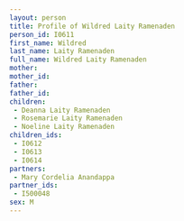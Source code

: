 ```yaml
---
layout: person
title: Profile of Wildred Laity Ramenaden
person_id: I0611
first_name: Wildred
last_name: Laity Ramenaden
full_name: Wildred Laity Ramenaden
mother: 
mother_id: 
father: 
father_id: 
children:
 - Deanna Laity Ramenaden
 - Rosemarie Laity Ramenaden
 - Noeline Laity Ramenaden
children_ids:
 - I0612
 - I0613
 - I0614
partners:
 - Mary Cordelia Anandappa
partner_ids:
 - I500048
sex: M
---
```


